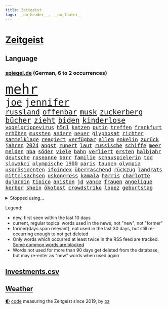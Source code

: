 ```yaml
---
title: Zeitgeist
tags: __no_header__, __no_footer__
---
```


# [Zeitgeist](https://oliz.io/zeitgeist/)

## Language

<h3><a href="https://www.spiegel.de" target="_blank">spiegel.de</a> (German, 6 to 2 occurrences)</h3>
<p style="font-family:monospace">
<span style="font-size:32pt"><a href="news_links.html#mehr" class="current">mehr</a></span>
<br>
<span style="font-size:22pt"><a href="news_links.html#joe" class="current">joe</a></span>
<span style="font-size:22pt"><a href="news_links.html#jennifer" class="current">jennifer</a></span>
<br>
<span style="font-size:17pt"><a href="news_links.html#russland" class="current">russland</a></span>
<span style="font-size:17pt"><a href="news_links.html#offenbar" class="current">offenbar</a></span>
<span style="font-size:17pt"><a href="news_links.html#musk" class="current">musk</a></span>
<span style="font-size:17pt"><a href="news_links.html#zuckerberg" class="current">zuckerberg</a></span>
<span style="font-size:17pt"><a href="news_links.html#bücher" class="current">bücher</a></span>
<span style="font-size:17pt"><a href="news_links.html#zieht" class="current">zieht</a></span>
<span style="font-size:17pt"><a href="news_links.html#biden" class="current">biden</a></span>
<span style="font-size:17pt"><a href="news_links.html#kinderlose" class="new">kinderlose</a></span>
<br>
<span style="font-size:12pt"><a href="news_links.html#vogelgrippevirus" class="current">vogelgrippevirus</a></span>
<span style="font-size:12pt"><a href="news_links.html#h5n1" class="current">h5n1</a></span>
<span style="font-size:12pt"><a href="news_links.html#katzen" class="current">katzen</a></span>
<span style="font-size:12pt"><a href="news_links.html#putin" class="current">putin</a></span>
<span style="font-size:12pt"><a href="news_links.html#treffen" class="current">treffen</a></span>
<span style="font-size:12pt"><a href="news_links.html#frankfurt" class="current">frankfurt</a></span>
<span style="font-size:12pt"><a href="news_links.html#erhöhen" class="current">erhöhen</a></span>
<span style="font-size:12pt"><a href="news_links.html#mussten" class="current">mussten</a></span>
<span style="font-size:12pt"><a href="news_links.html#andere" class="current">andere</a></span>
<span style="font-size:12pt"><a href="news_links.html#neuer" class="current">neuer</a></span>
<span style="font-size:12pt"><a href="news_links.html#glyphosat" class="new">glyphosat</a></span>
<span style="font-size:12pt"><a href="news_links.html#richter" class="current">richter</a></span>
<span style="font-size:12pt"><a href="news_links.html#sammelklage" class="current">sammelklage</a></span>
<span style="font-size:12pt"><a href="news_links.html#reagiert" class="current">reagiert</a></span>
<span style="font-size:12pt"><a href="news_links.html#verfügbar" class="current">verfügbar</a></span>
<span style="font-size:12pt"><a href="news_links.html#allem" class="current">allem</a></span>
<span style="font-size:12pt"><a href="news_links.html#enkelin" class="current">enkelin</a></span>
<span style="font-size:12pt"><a href="news_links.html#zurück" class="current">zurück</a></span>
<span style="font-size:12pt"><a href="news_links.html#jahren" class="current">jahren</a></span>
<span style="font-size:12pt"><a href="news_links.html#2024" class="current">2024</a></span>
<span style="font-size:12pt"><a href="news_links.html#angst" class="current">angst</a></span>
<span style="font-size:12pt"><a href="news_links.html#rupert" class="new">rupert</a></span>
<span style="font-size:12pt"><a href="news_links.html#laut" class="current">laut</a></span>
<span style="font-size:12pt"><a href="news_links.html#russische" class="current">russische</a></span>
<span style="font-size:12pt"><a href="news_links.html#schiffe" class="current">schiffe</a></span>
<span style="font-size:12pt"><a href="news_links.html#meer" class="current">meer</a></span>
<span style="font-size:12pt"><a href="news_links.html#melden" class="current">melden</a></span>
<span style="font-size:12pt"><a href="news_links.html#nba" class="current">nba</a></span>
<span style="font-size:12pt"><a href="news_links.html#söder" class="current">söder</a></span>
<span style="font-size:12pt"><a href="news_links.html#viele" class="current">viele</a></span>
<span style="font-size:12pt"><a href="news_links.html#bahn" class="current">bahn</a></span>
<span style="font-size:12pt"><a href="news_links.html#verliert" class="current">verliert</a></span>
<span style="font-size:12pt"><a href="news_links.html#ersten" class="current">ersten</a></span>
<span style="font-size:12pt"><a href="news_links.html#halbjahr" class="new">halbjahr</a></span>
<span style="font-size:12pt"><a href="news_links.html#deutsche" class="current">deutsche</a></span>
<span style="font-size:12pt"><a href="news_links.html#roseanne" class="current">roseanne</a></span>
<span style="font-size:12pt"><a href="news_links.html#barr" class="new">barr</a></span>
<span style="font-size:12pt"><a href="news_links.html#familie" class="current">familie</a></span>
<span style="font-size:12pt"><a href="news_links.html#schauspielerin" class="current">schauspielerin</a></span>
<span style="font-size:12pt"><a href="news_links.html#tod" class="current">tod</a></span>
<span style="font-size:12pt"><a href="news_links.html#slowakei" class="current">slowakei</a></span>
<span style="font-size:12pt"><a href="news_links.html#olympische" class="current">olympische</a></span>
<span style="font-size:12pt"><a href="news_links.html#1900" class="new">1900</a></span>
<span style="font-size:12pt"><a href="news_links.html#paris" class="current">paris</a></span>
<span style="font-size:12pt"><a href="news_links.html#tauben" class="current">tauben</a></span>
<span style="font-size:12pt"><a href="news_links.html#olympia" class="current">olympia</a></span>
<span style="font-size:12pt"><a href="news_links.html#uspräsidenten" class="current">uspräsidenten</a></span>
<span style="font-size:12pt"><a href="news_links.html#ifoindex" class="new">ifoindex</a></span>
<span style="font-size:12pt"><a href="news_links.html#überraschend" class="current">überraschend</a></span>
<span style="font-size:12pt"><a href="news_links.html#rückzug" class="current">rückzug</a></span>
<span style="font-size:12pt"><a href="news_links.html#landrats" class="current">landrats</a></span>
<span style="font-size:12pt"><a href="news_links.html#mittelsachsen" class="new">mittelsachsen</a></span>
<span style="font-size:12pt"><a href="news_links.html#uskongress" class="current">uskongress</a></span>
<span style="font-size:12pt"><a href="news_links.html#kamala" class="current">kamala</a></span>
<span style="font-size:12pt"><a href="news_links.html#harris" class="current">harris</a></span>
<span style="font-size:12pt"><a href="news_links.html#charlotte" class="current">charlotte</a></span>
<span style="font-size:12pt"><a href="news_links.html#dujardin" class="new">dujardin</a></span>
<span style="font-size:12pt"><a href="news_links.html#tipico" class="current">tipico</a></span>
<span style="font-size:12pt"><a href="news_links.html#aniston" class="current">aniston</a></span>
<span style="font-size:12pt"><a href="news_links.html#jd" class="new">jd</a></span>
<span style="font-size:12pt"><a href="news_links.html#vance" class="new">vance</a></span>
<span style="font-size:12pt"><a href="news_links.html#frauen" class="current">frauen</a></span>
<span style="font-size:12pt"><a href="news_links.html#angelique" class="current">angelique</a></span>
<span style="font-size:12pt"><a href="news_links.html#kerber" class="current">kerber</a></span>
<span style="font-size:12pt"><a href="news_links.html#shein" class="current">shein</a></span>
<span style="font-size:12pt"><a href="news_links.html#ökotest" class="new">ökotest</a></span>
<span style="font-size:12pt"><a href="news_links.html#crowdstrike" class="new">crowdstrike</a></span>
<span style="font-size:12pt"><a href="news_links.html#lopez" class="current">lopez</a></span>
<span style="font-size:12pt"><a href="news_links.html#geburtstag" class="current">geburtstag</a></span>
</p>
<details>
<summary>Stopped using...</summary>
<p class="former" style="font-size:12pt">
gewissen(1372) steigende(1372) coronakrise(1371) führerschein(1371) kritisierte(1371) strafen(1371) klagen(1370) vergeblich(1370) korruption(1369) mittelmeer(1369) parteichef(1369) paul(1369) richten(1369) österreichische(1369) überlebte(1369) energien(1368) gewerkschaft(1368) hinterher(1368) nachfolge(1368) positionen(1368) schiff(1368) betreiber(1367) geflüchteten(1367) ifoinstitut(1367) landtag(1367) leipzig(1367) übergeben(1367) aufnahmen(1366) bundesländer(1366) kriminellen(1366) seitdem(1366) senat(1366) 33(1365) 37(1365) angekommen(1365) besiegt(1365) dreimal(1365) eingesetzt(1365) geheimnis(1365) golf(1365) regt(1365) tobt(1365) armut(1364) aufgehoben(1364) beschluss(1364) bitten(1364) freiheit(1364) geburt(1364) generalsekretär(1364) landesregierung(1364) litauen(1364) magdeburg(1364) remis(1364) zurzeit(1364) hervor(1363) maßnahme(1363) trennung(1363) drastisch(1362) kämpfe(1362) rassistische(1362) untersagt(1362) weltkrieg(1362) teilnehmer(1361) wiederholt(1361) außen(1360) daher(1360) system(1360) trainiert(1360) außerdem(1359) einreisen(1359) kräftig(1359) mai(1359) oliver(1359) frachter(1358) unglück(1358) beinahe(1357) halben(1357) optimistisch(1357) rassistischen(1357) störung(1357) vorstoß(1357) nutzer(1356) 31(1355) athleten(1355) brite(1355) forderte(1355) ausgeliefert(1354) gaben(1354) hielten(1354) torhüter(1354) verfolgt(1354) wachstum(1354) wochenlang(1353) auflagen(1350) beklagt(1350) pflanzen(1350) 600(1349) aufarbeitung(1349) enge(1348) geprägt(1345) holocaust(1344) laufenden(1343) leider(1343) uni(1343) dran(1342) entschuldigung(1339) vorwürfen(1337) konferenz(1335) pleite(1335) papier(1333) uhaft(1329) afrikas(1328) geblieben(1327) dauert(1325) erhöhung(1324) herausforderungen(1321) armen(1318) lehrkräfte(1317) plattform(1315) regelmäßig(1298) sachen(1290) niederländer(1260) anna(1256) estland(1245) lehrerin(1242) arbeitsmarkt(1144) 38(1140) cup(1094) jinping(1062) 20000(1056) gestern(1056) jahrzehnt(1051) gewohnt(1042) schlafen(1037) befreiung(1034) hawaii(1034) irritiert(1028) offene(1024) dokumentiert(1016) kursieren(1010) bekräftigt(1006) abkommen(1002) kurze(1000) ampelparteien(984) härte(971) fußballs(966) vatikan(965) akw(953) sank(942) möchten(934) öffentlichrechtlichen(934) bundesinnenministerin(925) bat(919) verringern(908) verkündete(907) explosionen(900) spaltung(896) afrikanischen(888) gezwungen(888) helikopter(885) lohnen(883) verwaltung(872) samt(867) gelöst(854) künstlerin(840) gefangenschaft(839) dilemma(828) günstige(828) besetzten(826) anschuldigungen(807) klopp(803) perfekte(800) hammer(797) unterlag(793) chefs(775) stockholm(768) ulrich(768) galten(765) veröffentlichen(753) unentschieden(750) osnabrück(748) erntet(738) deutsch(736) folgten(727) rettungsaktion(725) islamisten(722) toilette(714) zivile(707) professor(694) einladung(693) pleiten(691) ganzes(688) nackt(674) machtmissbrauch(670) juristische(656) irland(651) eingriff(650) grenzgebiet(641) wohnungsbau(634) ausgegeben(628) parallel(616) verehrt(616) uskonzern(615) digital(605) redet(602) wirtschaftliche(600) staates(598) einstige(597) ig(597) testet(596) pop(592) technische(589) gekostet(585) familiennewsletter(582) wechselte(582) steigern(581) kieler(568) leblos(566) verwendet(564) legendäre(561) reichsbürger(560) ussängerin(551) gegründet(550) erleidet(546) christdemokraten(540) c(537) initiative(535) rauchen(533) fahrbahn(531) liebt(529) nordamerika(528) übers(527) jäger(520) verschleppt(519) richtigen(515) angemeldet(513) panik(512) anzeigen(510) außergewöhnlich(501) merklich(497) gedanken(496) wendepunkt(490) gala(489) 15jähriger(488) ungeklärt(482) ferrari(477) erfolgen(475) germany(473) genaue(470) baugenehmigungen(466) schließung(462) produkt(460) geflüchtet(459) fluggesellschaften(458) dringt(455) staatsbürger(449) härtere(447) alarmbereitschaft(445) sichere(443) horror(440) ikone(439) vollem(433) 15jährige(426) rechtskräftig(423) filmbranche(422) florenz(422) erregt(421) schief(420) südkoreas(420) gegnern(418) infolge(414) iphones(412) anschlägen(408) naturschutz(407) ausschließen(405) einwanderung(405) terrorgruppe(402) treu(399) drastische(390) 77(389) defensive(386) einzigen(383) stellvertretende(378) auflösung(374) massiver(373) werner(373) stellenabbau(370) beschloss(365) csuchef(365) travis(365) nationalteam(363) schwedens(359) surfen(356) lagen(355) vormittag(354) durchschnitt(353) varianten(350) islamistische(348) mancher(347) antwortet(346) brutaler(346) teuerste(345) britney(344) spears(344) runden(343) bemerkenswert(342) margot(340) ernste(337) kindesmissbrauch(334) debütant(329) geöffnet(328) wolff(326) schrecklichen(324) verkehrsunfall(324) bestens(323) samstagabend(321) sichergestellt(321) trendwende(319) jüdisches(318) digitalen(317) us(317) 03(316) tisch(315) spanischer(312) astronomen(311) kabine(311) year(310) zypern(310) ködern(308) bbc(306) elektroauto(304) mittelfeld(304) harald(303) harmlos(303) rückenschmerzen(303) besserung(299) beschwert(297) block(297) heutzutage(296) glänzt(293) toptalent(293) appellieren(292) sicherheitslage(291) ständige(291) rage(290) herbert(289) noten(289) holocaustüberlebende(288) getöteter(287) massenproteste(287) verliebt(287) einander(286) singen(286) sanitäter(285) unschuldig(285) rief(283) verheiratet(282) verdrängt(281) duo(280) eröffnung(280) eustaaten(280) fracht(277) kelce(273) tabellenführung(273) flüchtig(270) würgen(268) beschießen(267) tanzen(267) höchster(266) streifenwagen(266) versuche(266) kriegen(264) leistete(259) klassischen(258) schmerzen(258) wenden(258) überraschende(258) migrationshintergrund(257) kundgebung(256) mohammadi(256) wild(250) bezahlkarte(248) schwaben(247) tipp(245) liebäugelt(243) mangelt(243) flensburg(242) fdppolitikerin(241) rafah(241) warnstreik(240) jüdinnen(239) perry(239) unrwa(239) crown(238) topmanager(238) doppelter(235) 29jähriger(234) veränderung(234) torjäger(232) ukrainehilfe(231) erfolgsserie(230) turnieren(230) ampelpartner(229) gibt’s(229) netflixserie(229) student(229) thailändische(229) eigenem(228) einschnitte(227) hast(227) härtetest(226) manch(225) benedikt(224) kündigungen(224) verschaffen(223) besorgniserregend(220) abwärtstrend(218) stanley(218) golden(217) geliebt(216) robbie(215) argentinischen(213) unruhen(213) zweikampf(213) ausgenommen(212) dreijähriger(211) erschoss(207) fdpfinanzminister(207) zielen(207) flugreisende(205) simon(205) erfolgserlebnis(204) natopartnern(200) gleichgeschlechtliche(199) stromausfall(197) verstößt(197) ermittlungsverfahren(196) inspirieren(196) versteht(196) stift(195) österreicher(195) grant(194) aktiviert(192) geschützt(192) ostdeutsche(192) zeitalter(192) 28(191) gebrannt(190) hungern(190) on(190) therapien(190) verfügt(189) anwendung(188) heer(188) rammte(187) meiden(184) spiegelkorrespondentin(184) 1997(183) dreistelligen(183) brandenburgischen(182) schröders(182) unbestimmte(181) haftanstalt(180) kinderpornografie(180) rutscht(179) triumphieren(179) sendet(176) körperlich(175) arbeitsminister(174) trotzt(174) rekordniveau(173) 1980(171) ehren(171) niedersachsens(170) stromausfälle(170) elisabeth(169) prozessbeginn(169) single(169) benötigte(168) mona(168) privates(168) ausgrenzung(167) gepäck(167) zeitenwende(167) protestierende(166) sommermärchen(166) sony(166) kapitulation(165) kinos(165) kunstausstellung(165) teamchef(165) alarmierte(164) ranghohen(164) sinkflug(163) zugunglück(163) zweifache(163) fehlenden(162) mehrjährige(162) marlene(161) allgegenwärtig(160) erhöhte(160) holten(160) gegenmaßnahmen(159) gestalt(159) musikerin(158) opferzahlen(157) piloten(157) gras(156) sophie(156) go(154) demonstrierten(153) great(153) korallenriffe(153) lamar(153) substanz(153) aufgespürt(151) bunte(150) populisten(149) rod(149) wille(149) geschichtsbücher(148) philippe(148) ausländischer(147) gegenentwurf(147) ios(147) riefen(147) unterrichtet(147) bitcoins(146) deutschem(146) gerügt(146) anonymer(145) athletinnen(145) justin(145) meeresgrund(145) zentral(145) verbringen(144) verknüpft(144) ablenkungsmanöver(143) minderjährigen(143) styles(143) regimekritischen(142) inakzeptabel(141) einsehen(140) landtagswahl(140) missachtet(140) albion(139) bildungssystem(139) bundesstraße(139) verschwindet(139) zerlegt(139) fraglich(138) grotesk(138) lösten(138) rettungskräften(138) duellieren(137) hard(136) widerstände(136) benennen(135) korruptionsvorwürfen(135) kostüm(135) oleksandr(135) augenzeugen(134) erkrankten(134) unmöglich(134) kartenzahlung(132) versetzt(132) 450(131) cyrus(131) miley(131) mitspieler(131) starkoch(131) gegessen(130) horten(130) handlungen(129) insolvenzen(129) mccartney(129) revolutionsgericht(129) maximilian(128) selbstverständlich(128) verhältnismäßig(128) apples(127) kw(127) labourpartei(127) haustür(126) intensive(126) lea(126) seltsamen(126) sumoringer(126) unangenehme(126) bluttat(125) umweltministerium(125) masse(124) wildtiere(124) vergleichbar(122) beruflich(120) georg(119) jacht(119) photographer(119) dublin(118) major(118) muslimischen(118) gegenstand(117) gerührt(117) strafrecht(117) tschetschenien(117) cook(116) höchstens(116) sorgerecht(116) ablösen(114) argumentierte(114) episode(114) hörte(114) sainz(114) verurteilter(114) altersvorsorge(113) bundesamtes(113) laufnewsletter(113) spezielles(113) bestandsaufnahme(112) insider(112) ipads(112) passenden(112) raste(112) arbeitsbedingungen(111) heben(111) douglas(110) erkämpft(110) mad(110) verachtung(110) 2003(109) marschiert(109) tschechiens(109) aufgelegt(108) mitgründer(108) marihuana(107) schnellste(107) sexismus(107) brust(106) thailänder(106) untätigkeit(106) vorlage(106) irischen(105) kommentierte(105) oscarpreisträger(105) plastik(105) vermont(105) applaus(104) flüchtlingen(104) kriminalpolizei(104) siri(104) gordon(103) verschuldete(103) vielfach(103) dokumentation(102) katie(102) lärm(102) montenegro(102) seeweg(102) zaubert(102) dominik(101) gebunden(101) traumtor(101) vergiftet(101) beier(100) flirten(100) footballstar(100) probefahrt(100) bestanden(98) friedensgipfel(98) gartenkolumne(98) großstädte(98) kasia(98) lenhardt(98) organspende(98) wettbewerbsfähigkeit(98) wurm(98) protestcamp(97) schick(97) strafrechts(97) studien(97) wolken(97) abschrecken(96) bedingung(96) drosten(95) ermutigt(95) ernannt(95) heimeuropameisterschaft(95) rekorde(95) usfernsehen(95) 105(94) forum(94) schlüsse(94) unseres(94) verschütteten(94) schämen(93) unfällen(93) 44(92) brachen(92) geburtenrate(92) keeper(92) neoliberalen(92) patzt(92) knall(91) leidenschaft(91) motor(91) afghanische(90) angetan(90) anwälten(90) erfrischend(90) irrtum(90) milliardenwert(90) superfood(90) assistentin(89) bierhoff(89) brillierte(89) harmlosen(89) videoclip(89) arbeitszeit(88) baerbocks(88) empfehlenswert(88) eroller(88) gezeichnet(88) kahn(88) stop(88) benachbarten(87) flugbetrieb(87) medizinstudium(87) mitfavorit(87) mobben(87) oxford(87) treibstoff(87) absichern(86) dementsprechend(86) dfbtrikot(86) gewertet(86) memoir(86) tschechische(86) blendend(85) coronaaufarbeitung(85) frauenfußball(85) herausgesucht(85) konjunkturprognose(85) maryland(85) miniwachstum(85) schwiegervater(85) techniken(85) trikots(85) isableger(84) erholen(83) grandiosen(83) guillaume(83) millionenverlust(83) studio(83) youngster(83) zermatt(83) ärztinnen(83) 17jährigen(82) anhäufen(82) anschläge(82) frische(82) heilt(82) jk(82) leichten(82) potterautorin(82) rowling(82) saharastaub(82) verzerrt(82) baldige(81) bart(81) filmindustrie(81) friedländer(81) initiativen(81) kurdischen(81) streckt(81) alleinsein(80) anspielungen(80) aufbau(80) beunruhigend(80) fatale(80) genf(80) großartig(80) ispk(80) narges(80) purem(80) serienkiller(80) affären(79) akteure(79) eike(79) einlenken(79) einschränken(79) feigen(79) jerry(79) kürzen(79) unfreiwillig(79) begünstigt(78) geldautomaten(78) kinderbücher(78) lebensabend(78) süditalien(78) begegnungen(77) iraner(77) prokopenko(77) furioses(76) lehrte(76) mariupol(76) schleifte(76) spioniert(76) tui(76) zuwachs(76) behoben(75) eukommissarin(75) quält(75) suchtkranke(75) 34jährige(74) bizarr(74) mcdonald’s(74) möller(74) tornados(74) usfinanzministerin(74) veruntreut(74) yellen(74) zeilen(74) arbeitsunfall(73) füchse(73) joker(73) parteispitze(73) porzellan(73) psychiatrie(73) psychiatrisches(73) trank(73) wildpferde(73) worüber(73) bordeaux(72) giftig(72) mischt(72) schutzausrüstung(72) schürt(72) unterstützte(72) verfassungsschützer(72) ablauf(71) beeren(71) beitragen(71) morgan(71) russ(71) weigerten(71) zugeschlagen(71) 1987(70) aufgebrochen(70) bruno(70) erliegt(70) hauskauf(70) oleksij(70) prämien(70) schmerzmittel(70) brighton(69) effizienz(69) hove(69) immobilienkauf(69) jahrhunderts(69) verteidigte(69) baseballstar(68) befanden(68) chinareise(68) flüssen(68) handelsstreit(68) herd(68) kämpften(68) nehammer(68) abbekommen(67) bestritt(67) hollywoodgrößen(67) islam(67) psychotherapeutin(67) steiermark(67) abgeschaltet(66) beantworten(66) bruch(66) einzuschränken(66) inbegriff(66) sphären(66) unbekannt(66) überschwänglich(66) durchquert(65) fahrenden(65) gebäudes(65) lebensgrundlage(65) publikums(65) unterhält(65) virologe(65) wovor(65) övp(65) integrieren(64) kasachstan(64) konfrontation(64) milliardärin(64) ramsay(64) verbessert(64) ü70(64) axt(63) europäischer(63) gekippt(63) iphonekonzern(63) kundschaft(63) liebeserklärung(63) mclarenpilot(63) mecklenburgischen(63) revolutioniert(63) starspieler(63) verschuldung(63) bewährte(62) fossiler(62) gender(62) kehren(62) rängen(62) toto(62) wohnungslose(62) afdlandrat(61) enttäuschte(61) sesselmann(61) finanzkriminalität(60) flasche(60) heiße(60) schriftstellerverbands(60) unterschätzte(60) vertreibt(60) ölexporte(60) 157(59) erwogen(59) ginge(59) grevesmühlen(59) menstar(59) salehi(59) siemens(59) steigert(59) toomaj(59) versicherungen(59) 145(58) ecken(58) gesellen(58) leitete(58) nachfolgerin(58) privater(58) problematisch(58) sonnensystems(58) thronfolger(58) zeltplatz(58) ausgepackt(57) defizite(57) entmutigen(57) hauptdarsteller(57) marvin(57) wahlschlappe(57) wandte(57) rtvs(56) stinkende(56) typisches(56) usunis(56) vermitteln(56) wundern(56) öffentlichrechtliche(56) bluthund(55) getrübt(55) havarien(55) kadyrow(55) likes(55) naruhito(55) propalästinensisches(55) ramsan(55) tank(55) tschetschenenführer(55) zuzutrauen(55) drittstaaten(54) erektionsstörungen(54) g(54) kalifat(54) kohls(54) streumunition(54) 1988(53) beheben(53) eugesetz(53) rosen(53) wasserfälle(53) bahnstreiks(52) durchfall(52) erbrechen(52) friedenskonferenz(52) kigeneriert(52) lilly(52) mix(52) schulleitung(52) verschärfung(52) autonomes(51) erarbeitet(51) haare(51) leclerc(51) mister(51) polizeiangaben(51) reichsbürgerprozess(51) schärferes(51) streams(51) tierschutz(51) unbeantwortet(51) brennpunkt(50) darzustellen(50) erkennbar(50) erzwingen(50) lautstärke(50) planten(50) städtetag(50) ultrarechte(50) verletzen(50) bahnhofs(49) freeman(49) gab’s(49) kerstin(49) krankenhausreif(49) niemandem(49) tagelangem(49) aufrüstung(48) baumängeln(48) berlinlichtenberg(48) konsequente(48) seenotretter(48) stromtrassen(48) vertraut(48) barbra(47) losgegangen(47) nachrufe(47) rowlings(47) streisand(47) unangemessene(47) unterhalten(47) afrikanische(46) brüche(46) entwirft(46) hörbücher(46) quadratmeter(46) somit(46) typischen(46) zusammenarbeiten(46) bundesligaprofi(45) drake(45) kendrick(45) optimale(45) rocky(45) ankommende(44) radfahren(44) roll(44) rosa(44) schliersee(44) toxisch(44) trashtv(44) zwingend(44) 53jährige(43) aufwendig(43) berlinmoabit(43) bilden(43) häuft(43) saugt(43) cduinnenminister(42) digitalkonzerne(42) familienpodcast(42) heidenreichs(42) protein(42) beherrschen(41) brandgefahr(41) freigekommen(41) granit(41) macs(41) neukaledonien(41) plünderungen(41) republikanerin(41) weicht(41) xhaka(41) 1996(40) babbel(40) bestellte(40) datenschutz(40) eishockeystar(40) lebensraum(40) radikaler(40) überraschungsauftritt(40) anlocken(39) deportation(39) futter(39) plädoyer(39) tinder(39) vatertag(39) eröffnungsspiel(38) führungstreffer(38) leopard2panzer(38) nhl(38) retourkutsche(38) seriöse(38) siege(38) tomatensauce(38) buhrufen(37) fu(37) gerard(37) moderatorin(37) piqué(37) wandern(37) überseegebiet(37) bildungsungerechtigkeit(36) für(36) kaulitz(36) spielzeit(36) 1800(35) albanien(35) association(35) comebacks(35) fälschungen(35) griechische(35) klimawandels(35) schoigu(35) staatsbesuch(35) tennet(35) toilettengang(35) digitalwährung(34) kampfansage(34) sonderzölle(34) ussoldat(34) 89jährige(33) abneigung(33) aufgemacht(33) erahnen(33) fritzl(33) kolonialen(33) normaler(33) quatsch(33) sandy(33) sexualstraftäter(33) socialmediastar(33) zelebriert(33) anhaltenden(32) beeinträchtigt(32) befreiten(32) jahrhunderten(32) kürzung(32) rettungsteams(32) scharfen(32) women(32) bedrohte(31) führer(31) herde(31) kriegskabinett(31) reeperbahn(31) sesamstraße(31) wunderbar(31) überschlagen(31) alkoholisiert(30) appellierte(30) ausschließlich(30) d'agostino(30) konzernchefs(30) saurier(30) spazieren(30) 23jähriger(29) beißen(29) erfolgreichster(29) erlöste(29) erntehelfer(29) erschießen(29) europawahlkampf(29) gantz(29) kiosk(29) reichsbürgergruppe(29) abdankung(28) diebstahls(28) einzustellen(28) fluch(28) fußballtrainer(28) golfprofi(28) hergang(28) kindersitze(28) made(28) überwindung(28) beeindrucken(27) datingplattform(27) erdrutsches(27) lesben(27) militäraktion(27) staatsbürgerschaft(27) syltvideo(27) tourist(27) trinkgeld(27) verbrennungsmotors(27) freundliches(26) künstliches(26) misserfolge(26) monteur(26) philharmoniker(26) unfalls(26) wackeln(26) wertvollste(26) food(25) linkenpolitikerin(25) logo(25) nahelegen(25) schutzsuchenden(25) verbringt(25) foster(24) jodie(24) rechtsrucks(24) redaktion(24) rheinlandpfälzischen(24) schauspielerei(24) shania(24) spielklasse(24) twain(24) ausgebuht(23) billboard(23) chirurgie(23) erstligisten(23) vereint(23) verspätet(23) angelina(22) brad(22) damalige(22) elektrofahrzeuge(22) intensiver(22) jolie(22) mitleid(22) pitt(22) popqueen(22) traurigen(22) wehrhaft(22) zusammenhängt(22) bestohlen(21) gehuldigt(21) lockte(21) verheerender(21) waldbrand(21) einreiseverbot(20) klicks(20) krawallen(20) köster(20) maier(20) rechtspopulist(20) vollziehen(20) axel(19) diskret(19) fernseher(19) lohn(19) stadiondach(19) 128(18) benny(18) gegnerin(18) stream(18) zeitplan(18) gefangen(17) indische(17) länderspiel(17) youtuber(17) achte(16) ballermänner(16) brüllten(16) camilla(16) colour(16) knast(16) konzertbesucher(16) trooping(16) usstreitkräfte(16) versunken(16) atem(15) auktionshaus(15) koma(15) trumpverbündete(15) verabschiedete(15) vernehmungsfähig(15) aufwendigen(14) elementarschäden(14) kommunal(14) pflichtversicherung(14) spiegelbildungsnewsletter(14) städtetrip(14) 1960(13) l(13) beliebten(12) finalserie(12) fußballern(12) reihen(12) reisetipps(12) schädliche(12) ingolstadt(11) kleinstparteien(11) statements(11)
</p>
</details>
<p>Legend:
<ul>
<li><span class="new">new</span>, first seen within the last 10 days</li>
<li><span class="current">current</span>, regular topical words used in the news, not "new", not "former"</li>
<li><span class="former">former(days span relevant)</span>, not used in the last 30 days, but still re-occurring enough to not get deleted</li>
<li>Only words which occurred at least twice in the RSS feed are tracked. <a href="language/filters.py">Some common words are blocked</a></li>
<li>Words not used for more than 90 days get deleted from the database, but may re-enter as "new" words when used again</li>
</ul>
</p>

## [Investments](investments.html)[.csv](investments.csv)

## [Weather](weather.html)

<footer>
<a href="javascript:toggleTheme()" class="nav">🌓</a>
<a href="https://github.com/ooz/zeitgeist">code</a> measuring the Zeitgeist since 2019, by <a href="https://oliz.io">oz</a>
</footer>
